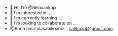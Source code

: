 - 👋 Hi, I’m @Relaxankajx
- 👀 I’m interested in ...
- 🌱 I’m currently learning ...
- 💞️ I’m looking to collaborate on ...
- 📫Bana nasıl ulaşabilirsiniz...
salihalg4@gmail.com
<!---
Relaxankajx/Relaxankajx is a ✨ special ✨ repository because its `README.md` (this file) appears on your GitHub profile.
You can click the Preview link to take a look at your changes.
--->
